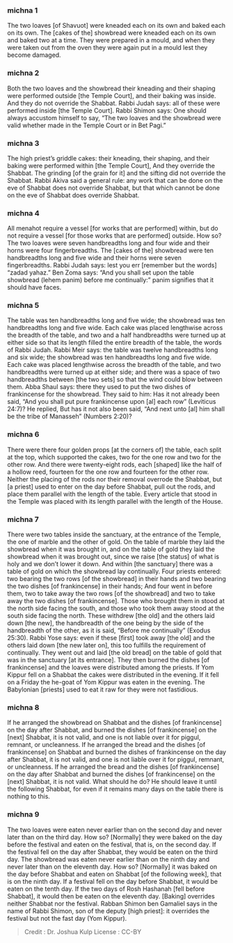 
### michna 1
The two loaves [of Shavuot] were kneaded each on its own and baked each on its own. The [cakes of the] showbread were kneaded each on its own and baked two at a time. They were prepared in a mould, and when they were taken out from the oven they were again put in a mould lest they become damaged.

### michna 2
Both the two loaves and the showbread their kneading and their shaping were performed outside [the Temple Court], and their baking was inside. And they do not override the Shabbat. Rabbi Judah says: all of these were performed inside [the Temple Court]. Rabbi Shimon says: One should always accustom himself to say, “The two loaves and the showbread were valid whether made in the Temple Court or in Bet Pagi.”

### michna 3
The high priest’s griddle cakes: their kneading, their shaping, and their baking were performed within [the Temple Court], And they override the Shabbat. The grinding [of the grain for it] and the sifting did not override the Shabbat. Rabbi Akiva said a general rule: any work that can be done on the eve of Shabbat does not override Shabbat, but that which cannot be done on the eve of Shabbat does override Shabbat.

### michna 4
All menahot require a vessel [for works that are performed] within, but do not require a vessel [for those works that are performed] outside. How so? The two loaves were seven handbreadths long and four wide and their horns were four fingerbreadths. The [cakes of the] showbread were ten handbreadths long and five wide and their horns were seven fingerbreadths. Rabbi Judah says: lest you err [remember but the words] “zadad yahaz.” Ben Zoma says: “And you shall set upon the table showbread (lehem panim) before me continually:” panim signifies that it should have faces.

### michna 5
The table was ten handbreadths long and five wide; the showbread was ten handbreadths long and five wide. Each cake was placed lengthwise across the breadth of the table, and two and a half handbreadths were turned up at either side so that its length filled the entire breadth of the table, the words of Rabbi Judah. Rabbi Meir says: the table was twelve handbreadths long and six wide; the showbread was ten handbreadths long and five wide. Each cake was placed lengthwise across the breadth of the table, and two handbreadths were turned up at either side; and there was a space of two handbreadths between [the two sets] so that the wind could blow between them. Abba Shaul says: there they used to put the two dishes of frankincense for the showbread. They said to him:  Has it not already been said, “And you shall put pure frankincense upon [al] each row” (Leviticus 24:7)? He replied, But has it not also been said, “And next unto [al] him shall be the tribe of Manasseh” (Numbers 2:20)?

### michna 6
There were there four golden props [at the corners of] the table, each split at the top, which supported the cakes, two for the one row and two for the other row. And there were twenty-eight rods, each [shaped] like the half of a hollow reed, fourteen for the one row and fourteen for the other row. Neither the placing of the rods nor their removal overrode the Shabbat, but [a priest] used to enter on the day before Shabbat, pull out the rods, and place them parallel with the length of the table. Every article that stood in the Temple was placed with its length parallel with the length of the House.

### michna 7
There were two tables inside the sanctuary, at the entrance of the Temple, the one of marble and the other of gold. On the table of marble they laid the showbread when it was brought in, and on the table of gold they laid the showbread when it was brought out, since we raise [the status] of what is holy and we don’t lower it down. And within [the sanctuary] there was a table of gold on which the showbread lay continually. Four priests entered: two bearing the two rows [of the showbread] in their hands and two bearing the two dishes [of frankincense] in their hands; And four went in before them, two to take away the two rows [of the showbread] and two to take away the two dishes [of frankincense]. Those who brought them in stood at the north side facing the south, and those who took them away stood at the south side facing the north. These withdrew [the old] and the others laid down [the new], the handbreadth of the one being by the side of the handbreadth of the other, as it is said, “Before me continually” (Exodus 25:30). Rabbi Yose says: even if these [first] took away [the old] and the others laid down [the new later on], this too fulfills the requirement of continually. They went out and laid [the old bread] on the table of gold that was in the sanctuary [at its entrance]. They then burned the dishes [of frankincense] and the loaves were distributed among the priests. If Yom Kippur fell on a Shabbat the cakes were distributed in the evening. If it fell on a Friday the he-goat of Yom Kippur was eaten in the evening. The Babylonian [priests] used to eat it raw for they were not fastidious.

### michna 8
If he arranged the showbread on Shabbat and the dishes [of frankincense] on the day after Shabbat, and burned the dishes [of frankincense] on the [next] Shabbat, it is not valid, and one is not liable over it for piggul, remnant, or uncleanness. If he arranged the bread and the dishes [of frankincense] on Shabbat and burned the dishes of frankincense on the day after Shabbat, it is not valid, and one is not liable over it for piggul, remnant, or uncleanness. If he arranged the bread and the dishes [of frankincense] on the day after Shabbat and burned the dishes [of frankincense] on the [next] Shabbat, it is not valid. What should he do? He should leave it until the following Shabbat, for even if it remains many days on the table there is nothing to this.

### michna 9
The two loaves were eaten never earlier than on the second day and never later than on the third day. How so? [Normally] they were baked on the day before the festival and eaten on the festival, that is, on the second day. If the festival fell on the day after Shabbat, they would be eaten on the third day. The showbread was eaten never earlier than on the ninth day and never later than on the eleventh day. How so? [Normally] it was baked on the day before Shabbat and eaten on Shabbat [of the following week], that is on the ninth day. If a festival fell on the day before Shabbat, it would be eaten on the tenth day. If the two days of Rosh Hashanah [fell before Shabbat], it would then be eaten on the eleventh day. [Baking] overrides neither Shabbat nor the festival. Rabban Shimon ben Gamaliel says in the name of Rabbi Shimon, son of the deputy [high priest]: it overrides the festival but not the fast day (Yom Kippur).

>Credit : Dr. Joshua Kulp
>License : CC-BY